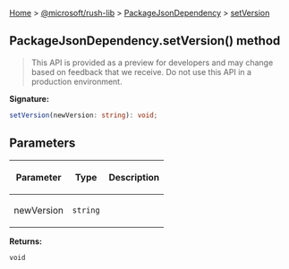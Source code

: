 [Home](./index) &gt; [@microsoft/rush-lib](./rush-lib.md) &gt; [PackageJsonDependency](./rush-lib.packagejsondependency.md) &gt; [setVersion](./rush-lib.packagejsondependency.setversion.md)

## PackageJsonDependency.setVersion() method

> This API is provided as a preview for developers and may change based on feedback that we receive. Do not use this API in a production environment.
> 

<b>Signature:</b>

```typescript
setVersion(newVersion: string): void;
```

## Parameters

|  <p>Parameter</p> | <p>Type</p> | <p>Description</p> |
|  --- | --- | --- |
|  <p>newVersion</p> | <p>`string`</p> |  |

<b>Returns:</b>

`void`

